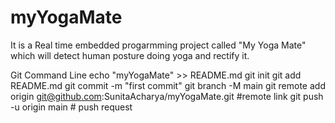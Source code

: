 # myYogaMate
It is a Real time embedded progarmming project called "My Yoga Mate" which will detect human posture doing yoga and rectify it.

Git Command Line
echo "myYogaMate" >> README.md
git init
git add README.md
git commit -m "first commit"
git branch -M main
git remote add origin git@github.com:SunitaAcharya/myYogaMate.git  #remote link
git push -u origin main  # push request
